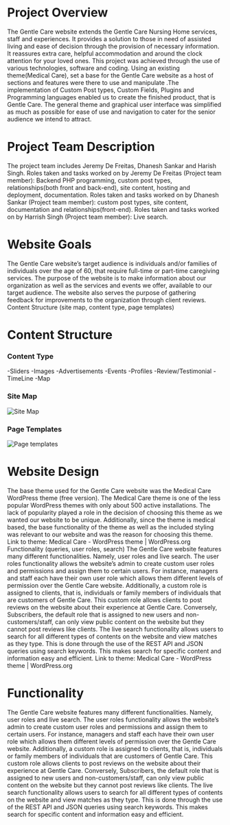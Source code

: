 # Project Overview 
The Gentle Care website extends the Gentle Care Nursing Home services, staff and experiences. It provides a solution to those in need of assisted living and ease of decision through the provision of necessary information. It reassures extra care, helpful accommodation and around the clock attention for your loved ones. 
This project was achieved through the use of various technologies, software and coding. Using an existing theme(Medical Care), set a base for the Gentle Care website as a host of sections and features were there to use and manipulate .The implementation of Custom Post types, Custom Fields, Plugins and Programming languages enabled us to create the finished product, that is Gentle Care. The general theme and graphical user interface was simplified as much as possible for ease of use and navigation to cater for the senior audience we intend to attract.
 
# Project Team Description 
The project team includes Jeremy De Freitas, Dhanesh Sankar and Harish Singh.
Roles taken and tasks worked on by Jeremy De Freitas (Project team member): Backend PHP programming, custom post types, relationships(both front and back-end), site content, hosting and deployment, documentation.
Roles taken and tasks worked on by Dhanesh Sankar (Project team member): custom post types, site content, documentation and relationships(front-end).
Roles taken and tasks worked on by Harrish Singh (Project team member): Live search.
 
# Website Goals 
The Gentle Care website’s target audience is individuals and/or families of individuals over the age of 60, that require full-time or part-time caregiving services. The purpose of the website is to make information about our organization as well as the services and events we offer, available to our target audience. The website also serves the purpose of gathering feedback for improvements to the organization through client reviews.
Content Structure (site map, content type, page templates)

# Content Structure
### Content Type
-Sliders
-Images
-Advertisements
-Events
-Profiles
-Review/Testimonial
-TimeLine
-Map

### Site Map
![Site Map](https://i.imgur.com/5j0W7Tb.jpg)

### Page Templates
![Page templates](https://i.imgur.com/T2rrXgu.jpg)




# Website Design 
The base theme used for the Gentle Care website was the Medical Care WordPress theme (free version). The Medical Care theme is one of the less popular WordPress themes with only about 500 active installations. The lack of popularity played a role in the decision of choosing this theme as we wanted our website to be unique. Additionally, since the theme is medical based, the base functionality of the theme as well as the included styling was relevant to our website and was the reason for choosing this theme.
Link to theme: Medical Care - WordPress theme | WordPress.org
Functionality (queries, user roles, search)
The Gentle Care website features many different functionalities. Namely, user roles and live search.
The user roles functionality allows the website’s admin to create custom user roles and permissions and assign them to certain users. For instance, managers and staff each have their own user role which allows them different levels of permission over the Gentle Care website. Additionally, a custom role is assigned to clients, that is, individuals or family members of individuals that are customers of Gentle Care. This custom role allows clients to post reviews on the website about their experience at Gentle Care. Conversely, Subscribers, the default role that is assigned to new users and non-customers/staff, can only view public content on the website but they cannot post reviews like clients.
The live search functionality allows users to search for all different types of contents on the website and view matches as they type. This is done through the use of the REST API and JSON queries using search keywords. This makes search for specific content and information easy and efficient. 
Link to theme: Medical Care - WordPress theme | WordPress.org

# Functionality 
The Gentle Care website features many different functionalities. Namely, user roles and live search.
The user roles functionality allows the website’s admin to create custom user roles and permissions and assign them to certain users. For instance, managers and staff each have their own user role which allows them different levels of permission over the Gentle Care website. Additionally, a custom role is assigned to clients, that is, individuals or family members of individuals that are customers of Gentle Care. This custom role allows clients to post reviews on the website about their experience at Gentle Care. Conversely, Subscribers, the default role that is assigned to new users and non-customers/staff, can only view public content on the website but they cannot post reviews like clients.
The live search functionality allows users to search for all different types of contents on the website and view matches as they type. This is done through the use of the REST API and JSON queries using search keywords. This makes search for specific content and information easy and efficient. 







